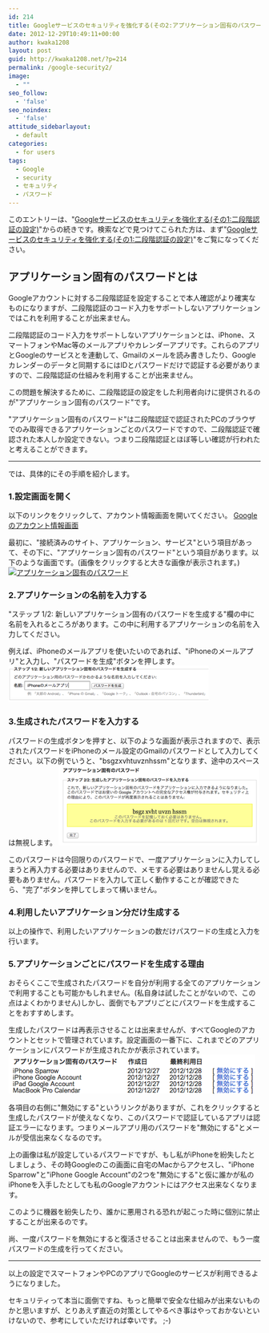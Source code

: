 ```yaml
---
id: 214
title: Googleサービスのセキュリティを強化する(その2:アプリケーション固有のパスワードを利用する)
date: 2012-12-29T10:49:11+00:00
author: kwaka1208
layout: post
guid: http://kwaka1208.net/?p=214
permalink: /google-security2/
image:
  - ""
seo_follow:
  - 'false'
seo_noindex:
  - 'false'
attitude_sidebarlayout:
  - default
categories:
  - for users
tags:
  - Google
  - security
  - セキュリティ
  - パスワード
---
```

このエントリーは、"<a href="http://kwaka1208.net/google-security1/">Googleサービスのセキュリティを強化する(その1:二段階認証の設定)</a>"からの続きです。検索などで見つけてこられた方は、まず"<a href="http://kwaka1208.net/google-security1/">Googleサービスのセキュリティを強化する(その1:二段階認証の設定)</a>"をご覧になってください。

<h2>アプリケーション固有のパスワードとは</h2>
Googleアカウントに対する二段階認証を設定することで本人確認がより確実なものになりますが、二段階認証のコード入力をサポートしないアプリケーションではこれを利用することが出来ません。

二段階認証のコード入力をサポートしないアプリケーションとは、iPhone、スマートフォンやMac等のメールアプリやカレンダーアプリです。これらのアプリとGoogleのサービスとを連動して、Gmailのメールを読み書きしたり、Googleカレンダーのデータと同期するにはIDとパスワードだけで認証する必要がありますので、二段階認証の仕組みを利用することが出来ません。

この問題を解決するために、二段階認証の設定をした利用者向けに提供されるのが"アプリケーション固有のパスワード"です。

"アプリケーション固有のパスワード"は二段階認証で認証されたPCのブラウザでのみ取得できるアプリケーションごとのパスワードですので、二段階認証で確認された本人しか設定できない。つまり二段階認証とほぼ等しい確認が行われたと考えることができます。

<hr>
では、具体的にその手順を紹介します。

<h3>1.設定画面を開く</h3>
以下のリンクをクリックして、アカウント情報画面を開いてください。
<a href="https://accounts.google.com/b/0/IssuedAuthSubTokens?hl=ja">Googleのアカウント情報画面</a>

最初に、"接続済みのサイト、アプリケーション、サービス"という項目があって、その下に、"<span class="emphasis">アプリケーション固有のパスワード</span>"という項目があります。以下のような画面です。(画像をクリックすると大きな画像が表示されます。)
<a href="/assets/images/2012/12/uniqpass1.png"><img class="sample-image" src="/assets/images/2012/12/uniqpass1-620x226.png" alt="アプリケーション固有のパスワード" width="620" height="226" /></a>

<h3>2.アプリケーションの名前を入力する</h3>
"<span class="emphasis">ステップ 1/2: 新しいアプリケーション固有のパスワードを生成する</span>"欄の中に名前を入れるところがあります。この中に利用するアプリケーションの名前を入力してください。

例えば、iPhoneのメールアプリを使いたいのであれば、"iPhoneのメールアプリ"と入力し、"パスワードを生成"ボタンを押します。
<a href="/assets/images/2012/12/uniqpass2.png"><img class="sample-image" src="/assets/images/2012/12/uniqpass2.png" alt="アプリケーションの名前入力" width="400" height="72" /></a>

<h3>3.生成されたパスワードを入力する</h3>
パスワードの生成ボタンを押すと、以下のような画面が表示されますので、表示されたパスワードをiPhoneのメール設定のGmailのパスワードとして入力してください。以下の例でいうと、"bsgzxvhtuvznhssm"となります、途中のスペースは無視します。

<img class="sample-image" src="/assets/images/2012/12/uniqpass3.png" alt="パスワード表示" width="400" height="159" />

このパスワードは今回限りのパスワードで、一度アプリケーションに入力してしまうと再入力する必要はありませんので、メモする必要はありませんし覚える必要もありません。パスワードを入力して正しく動作することが確認できたら、"完了"ボタンを押してしまって構いません。

<h3>4.利用したいアプリケーション分だけ生成する</h3>
以上の操作で、利用したいアプリケーションの数だけパスワードの生成と入力を行います。

<h3>5.アプリケーションごとにパスワードを生成する理由</h3>
おそらくここで生成されたパスワードを自分が利用する全てのアプリケーションで利用することも可能かもしれません。(私自身は試したことがないので、この点はよくわかりません)しかし、面倒でもアプリごとにパスワードを生成することをおすすめします。

生成したパスワードは再表示させることは出来ませんが、すべてGoogleのアカウントとセットで管理されています。設定画面の一番下に、これまでどのアプリケーションにパスワードが生成されたかが表示されています。
<img class="sample-image" src="/assets/images/2012/12/uniqpass4.png" alt="発行済パスワードのリスト" width="493" height="78" />

各項目の右側に"無効にする"というリンクがありますが、これをクリックすると生成したパスワードが使えなくなり、このパスワードで認証しているアプリは認証エラーになります。つまりメールアプリ用のパスワードを"無効にする"とメールが受信出来なくなるのです。

上の画像は私が設定しているパスワードですが、もし私がiPhoneを紛失したとしましょう、その時Googleのこの画面に自宅のMacからアクセスし、"iPhone Sparrow"と"iPhone Google Account"の2つを"無効にする"と仮に誰かが私のiPhoneを入手したとしても私のGoogleアカウントにはアクセス出来なくなります。

このように機器を紛失したり、誰かに悪用される恐れが起こった時に個別に禁止することが出来るのです。

尚、一度パスワードを無効にすると復活させることは出来ませんので、もう一度パスワードの生成を行ってください。

<hr>
以上の設定でスマートフォンやPCのアプリでGoogleのサービスが利用できるようになりました。

セキュリティって本当に面倒ですね、もっと簡単で安全な仕組みが出来ないものかと思いますが、とりあえず直近の対策としてやるべき事はやっておかないといけないので、参考にしていただければ幸いです。 ;-)